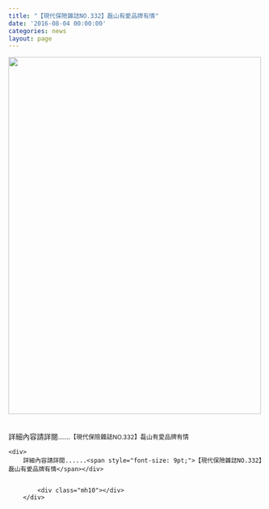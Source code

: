 ```yaml
---
title: "【現代保險雜誌NO.332】磊山有愛品牌有情"
date: '2016-08-04 00:00:00'
categories: news
layout: page
---
```


<div class="text">
			<div>
	<img alt="" src="http://lsapp.leishan.com.tw/UserFiles/images/1470273849086.jpg" style="width: 500px; height: 706px;"></div>
<div>
	&nbsp;</div>
<div>
	&nbsp;</div>
<div>
	詳細內容請詳閱......<span style="font-size: 9pt;">【現代保險雜誌NO.332】磊山有愛品牌有情</span></div>

	<div>
		詳細內容請詳閱......<span style="font-size: 9pt;">【現代保險雜誌NO.332】磊山有愛品牌有情</span></div>


			<div class="mh10"></div>
		</div>